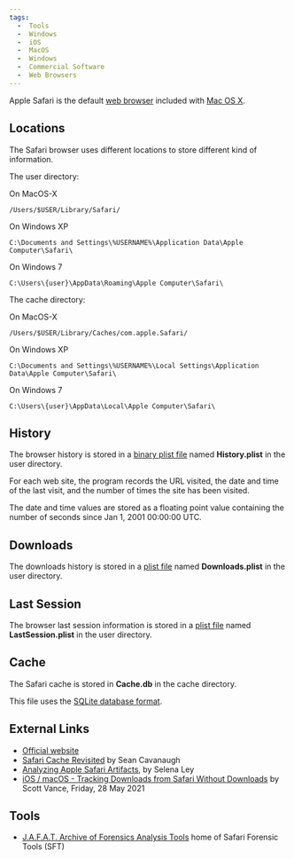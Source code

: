 ```yaml
---
tags:
  -  Tools
  -  Windows
  -  iOS
  -  MacOS
  -  Windows
  -  Commercial Software
  -  Web Browsers
---
```

Apple Safari is the default [web browser](web_browser.md)
included with [Mac OS X](mac_os_x.md).

## Locations

The Safari browser uses different locations to store different kind of
information.

The user directory:

On MacOS-X

    /Users/$USER/Library/Safari/

On Windows XP

    C:\Documents and Settings\%USERNAME%\Application Data\Apple Computer\Safari\

On Windows 7

    C:\Users\{user}\AppData\Roaming\Apple Computer\Safari\

The cache directory:

On MacOS-X

    /Users/$USER/Library/Caches/com.apple.Safari/

On Windows XP

    C:\Documents and Settings\%USERNAME%\Local Settings\Application Data\Apple Computer\Safari\

On Windows 7

    C:\Users\{user}\AppData\Local\Apple Computer\Safari\

## History

The browser history is stored in a [binary plist file](property_list.md) named
**History.plist** in the user directory.

For each web site, the program records the URL visited, the date and time of
the last visit, and the number of times the site has been visited.

The date and time values are stored as a floating point value containing
the number of seconds since Jan 1, 2001 00:00:00 UTC.

## Downloads

The downloads history is stored in a [plist file](property_list.md) named
**Downloads.plist** in the user directory.

## Last Session

The browser last session information is stored in a [plist file](property_list.md)
named **LastSession.plist** in the user directory.

## Cache

The Safari cache is stored in **Cache.db** in the cache directory.

This file uses the [SQLite database
format](sqlite_database_format.md).

## External Links

- [Official website](http://www.apple.com/macosx/features/safari/)
- [Safari Cache
  Revisited](http://www.appleexaminer.com/files/Safari_Cache.db_Revisited.pdf)
  by Sean Cavanaugh
- [Analyzing Apple Safari
  Artifacts](http://www.appleexaminer.com/MacsAndOS/Analysis/HowTo/SafariBrowserAnalysis/SafariBrowserAnalysis.html),
  by Selena Ley
- [iOS / macOS - Tracking Downloads from Safari Without Downloads](https://blog.d204n6.com/2021/05/ios-macos-tracking-downloads-from.html)
  by Scott Vance, Friday, 28 May 2021

## Tools

- [J.A.F.A.T. Archive of Forensics Analysis
  Tools](http://jafat.sourceforge.net/) home of Safari Forensic Tools (SFT)
